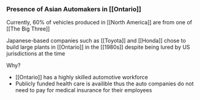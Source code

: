 ### Presence of Asian Automakers in [[Ontario]]
Currently, 60% of vehicles produced in [[North America]] are from one of [[The Big Three]]

Japanese-based companies such as [[Toyota]] and [[Honda]] chose to build large plants in [[Ontario]]
in the [[1980s]] despite being lured by US jurisdictions at the time

Why?
- [[Ontario]] has a highly skilled automotive workforce
- Publicly funded health care is availible thus the auto companies do not need to pay for medical insurance for their employees